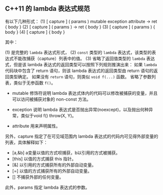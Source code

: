 ## C++11 的 lambda 表达式规范

有以下几种形式：
(1) [ capture ] ( params ) mutable exception attribute -> ret { body }
(2) [ capture ] ( params ) -> ret { body }
(3) [ capture ] ( params ) { body }
(4) [ capture ] { body }

其中：

(1) 是完整的 `lambda` 表达式形式，
(2) `const` 类型的 `lambda` 表达式，该类型的表达式不能改捕获（capture）列表中的值。
(3) 省略了返回值类型的 `lambda` 表达式，但是该 lambda 表达式的返回类型可以按照下列规则推演出来：
	如果 `lambda` 代码块中包含了 return 语句，则该 lambda 表达式的返回类型由 return 语句的返回类型确定。
	如果没有 `return` 语句，则类似 `void f(...)` 函数。
	省略了参数列表，类似于无参函数 `f()`。

- mutable
修饰符说明 lambda 表达式体内的代码可以修改被捕获的变量，并且可以访问被捕获对象的 non-const 方法。

- exception
说明 lambda 表达式是否抛出异常(noexcept)，以及抛出何种异常，类似于void f() throw(X, Y)。

- attribute
用来声明属性。

另外，capture 指定了在可见域范围内 lambda 表达式的代码内可见得外部变量的列表，具体解释如下：

- [a,&b] a变量以值的方式呗捕获，b以引用的方式被捕获。
- [this] 以值的方式捕获 this 指针。
- [&] 以引用的方式捕获所有的外部自动变量。
- [=] 以值的方式捕获所有的外部自动变量。
- [] 不捕获外部的任何变量。

此外，params 指定 lambda 表达式的参数。
